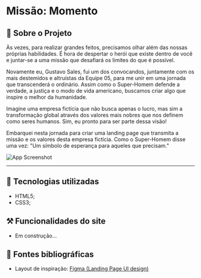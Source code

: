 # Missão: Momento

## 📖 Sobre o Projeto
Às vezes, para realizar grandes feitos, precisamos olhar além das nossas próprias habilidades. É hora de despertar o herói que existe dentro de você e juntar-se a uma missão que desafiará os limites do que é possível.

Novamente eu, Gustavo Sales, fui um dos convocandos, juntamente com os mais destemidos e altruístas da Equipe 05, para me unir em uma jornada que transcenderá o ordinário. Assim como o Super-Homem defende a verdade, a justiça e o modo de vida americano, buscamos criar algo que inspire o melhor da humanidade.

Imagine uma empresa fictícia que não busca apenas o lucro, mas sim a transformação global através dos valores mais nobres que nos definem como seres humanos. Sim, eu pronto para ser parte dessa visão!

Embarquei nesta jornada para criar uma landing page que transmita a missão e os valores desta empresa fictícia. Como o Super-Homem disse uma vez: "Um símbolo de esperança para aqueles que precisam."

![App Screenshot](./.github/preview.png)

<hr />

## 🚀 Tecnologias utilizadas
- HTML5;
- CSS3;

## ⚒️ Funcionalidades do site

- Em construção...

## 🔗 Fontes bibliográficas

- Layout de inspiração: <a href="https://www.figma.com/community/file/1072843195037892451">Figma (Landing Page UI design)</a>
